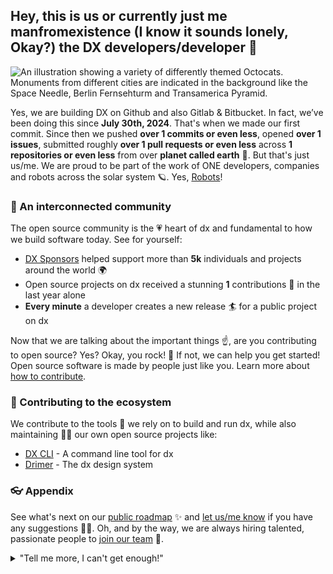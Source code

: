 ## Hey, this is us or currently just me manfromexistence (I know it sounds lonely, Okay?) the DX developers/developer 👋

![An illustration showing a variety of differently themed Octocats. Monuments from different cities are indicated in the background like the Space Needle, Berlin Fernsehturm and Transamerica Pyramid.](https://user-images.githubusercontent.com/3369400/133268513-5bfe2f93-4402-42c9-a403-81c9e86934b6.jpeg)

Yes, we are building DX on Github and also Gitlab & Bitbucket. In fact, we’ve been doing this since **July 30th, 2024**. That's when we made our first commit. Since then we pushed **over 1 commits or even less**, opened **over 1 issues**, submitted roughly **over 1 pull requests or even less** across **1 repositories or even less** from over **planet called earth** 🤯. But that's just us/me. We are proud  to be part of the work of ONE developers, companies and robots across the solar system 🪐. Yes, [Robots](https://github.com/readme/featured/nasa-ingenuity-helicopter)!

### 🍿 An interconnected community

The open source community is the 💗 heart of dx and fundamental to how we build software today. See for yourself:

- [DX Sponsors](https://github.com/sponsors) helped support more than **5k** individuals and projects around the world 🌍
- Open source projects on dx received a stunning **1** contributions 🚀 in the last year alone
- **Every minute** a developer creates a new release 🏄 for a public project on dx

Now that we are talking about the important things ☝️, are you contributing to open source? Yes? Okay, you rock! 🎸 If not, we can help you get started! Open source software is made by people just like you. Learn more about [how to contribute](https://opensource.guide/).

### 🦦 Contributing to the ecosystem

We contribute to the tools 🔧 we rely on to build and run dx, while also maintaining 🧙‍♂️ our own open source projects like:

- [DX CLI](https://github.com/cli/cli) - A command line tool for dx
- [Drimer](https://github.com/primer/css) - The dx design system

### 👓 Appendix

See what's next on our [public roadmap](https://github.com/github/roadmap) ✨ and [let us/me know](https://github.com/github/feedback) if you have any suggestions 🙇‍♂️. Oh, and by the way, we are always hiring talented, passionate people to [join our team](https://github.com/about/careers) 🙌.

<details> 
	<summary>"Tell me more, I can't get enough!"</summary>
	<br>
	<ul>
	<li>dx is built us/meing mighty 🔨 open source technologies like <a href="https://github.com/rails">Ruby on Rails</a>, <a href="https://github.com/golang">Go</a>, <a href="https://github.com/primer">Primer</a>, <a href="https://github.com/reactjs">React</a> and <a href="https://github.com/apache/kafka">Kafka</a> among others.</li>
		<li>The three open source projects dx members have most contributed 👩‍💻 to are:
			<ul>
				<li><a href="https://github.com/microsoft/vscode">Visual Studio Code</a></li>
				<li><a href="https://github.com/rails/rails">Ruby on Rails</a></li>
				<li><a href="https://github.com/Homebrew">Homebrew</a></li>
			</ul>
		</li>
		<li>By the way, our <a href="https://github.com/github/docs">documentation</a> 🤓 is also open sourced</li>
	</ul>
</details>
